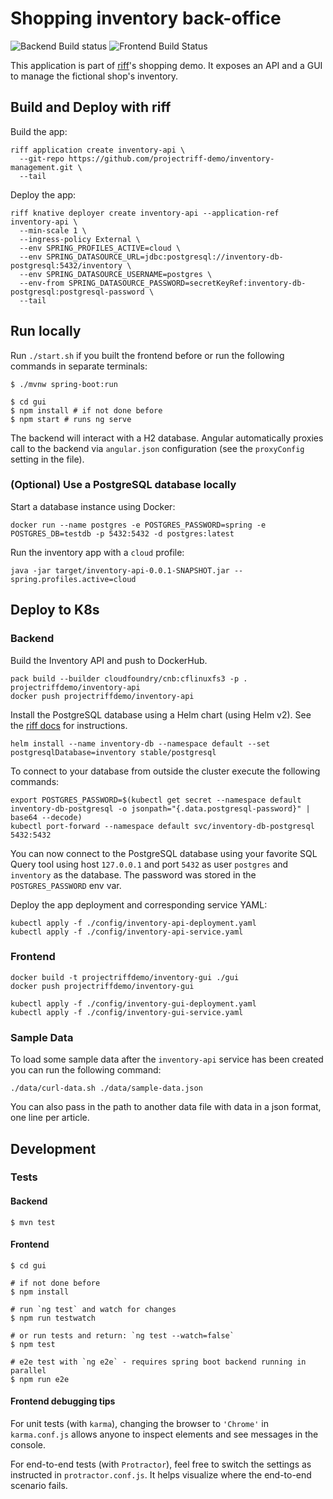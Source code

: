 # Shopping inventory back-office

![Backend Build status](https://github.com/projectriff-demo/inventory-management/workflows/Backend%20CI/badge.svg)
![Frontend Build Status](https://github.com/projectriff-demo/inventory-management/workflows/Frontend%20CI/badge.svg)

This application is part of [riff](https://projectriff.io)'s shopping demo.
It exposes an API and a GUI to manage the fictional shop's inventory.

## Build and Deploy with riff

Build the app:

```shell script
riff application create inventory-api \
  --git-repo https://github.com/projectriff-demo/inventory-management.git \
  --tail
```

Deploy the app:

```shell script
riff knative deployer create inventory-api --application-ref inventory-api \
  --min-scale 1 \
  --ingress-policy External \
  --env SPRING_PROFILES_ACTIVE=cloud \
  --env SPRING_DATASOURCE_URL=jdbc:postgresql://inventory-db-postgresql:5432/inventory \
  --env SPRING_DATASOURCE_USERNAME=postgres \
  --env-from SPRING_DATASOURCE_PASSWORD=secretKeyRef:inventory-db-postgresql:postgresql-password \
  --tail
```

## Run locally

Run `./start.sh` if you built the frontend before
or run the following commands in separate terminals:

```shell script
$ ./mvnw spring-boot:run
```

```shell script
$ cd gui
$ npm install # if not done before
$ npm start # runs ng serve
```
The backend will interact with a H2 database.
Angular automatically proxies call to the backend via `angular.json` configuration (see the `proxyConfig` setting in the file).

### (Optional) Use a PostgreSQL database locally

Start a database instance using Docker:

```shell script
docker run --name postgres -e POSTGRES_PASSWORD=spring -e POSTGRES_DB=testdb -p 5432:5432 -d postgres:latest
```

Run the inventory app with a `cloud` profile:

```shell script
java -jar target/inventory-api-0.0.1-SNAPSHOT.jar --spring.profiles.active=cloud
```

## Deploy to K8s

### Backend

Build the Inventory API and push to DockerHub.

```shell script
pack build --builder cloudfoundry/cnb:cflinuxfs3 -p . projectriffdemo/inventory-api
docker push projectriffdemo/inventory-api
```

Install the PostgreSQL database using a Helm chart (using Helm v2). See the [riff docs](https://projectriff.io/docs/v0.4/getting-started/minikube#install-helm) for instructions.

```shell script
helm install --name inventory-db --namespace default --set postgresqlDatabase=inventory stable/postgresql
```

To connect to your database from outside the cluster execute the following commands:

```shell script
export POSTGRES_PASSWORD=$(kubectl get secret --namespace default inventory-db-postgresql -o jsonpath="{.data.postgresql-password}" | base64 --decode)
kubectl port-forward --namespace default svc/inventory-db-postgresql 5432:5432
```

You can now connect to the PostgreSQL database using your favorite SQL Query tool using host `127.0.0.1` and port `5432` as user `postgres` and `inventory` as the database. The password was stored in the `POSTGRES_PASSWORD` env var.

Deploy the app deployment and corresponding service YAML:

```shell script
kubectl apply -f ./config/inventory-api-deployment.yaml
kubectl apply -f ./config/inventory-api-service.yaml
```

### Frontend

```shell script
docker build -t projectriffdemo/inventory-gui ./gui
docker push projectriffdemo/inventory-gui
```

```shell script
kubectl apply -f ./config/inventory-gui-deployment.yaml
kubectl apply -f ./config/inventory-gui-service.yaml
```

### Sample Data

To load some sample data after the `inventory-api` service has been created you can run the following command:

```shell script
./data/curl-data.sh ./data/sample-data.json
```

You can also pass in the path to another data file with data in a json format, one line per article.

## Development

### Tests

#### Backend

```shell script
$ mvn test
```

#### Frontend

```shell script
$ cd gui

# if not done before
$ npm install

# run `ng test` and watch for changes
$ npm run testwatch

# or run tests and return: `ng test --watch=false`
$ npm test

# e2e test with `ng e2e` - requires spring boot backend running in parallel
$ npm run e2e
```

#### Frontend debugging tips

For unit tests (with `karma`), changing the browser to `'Chrome'` in `karma.conf.js`
allows anyone to inspect elements and see messages in the console.

For end-to-end tests (with `Protractor`), feel free to switch the settings as instructed
in `protractor.conf.js`. It helps visualize where the end-to-end scenario fails.
